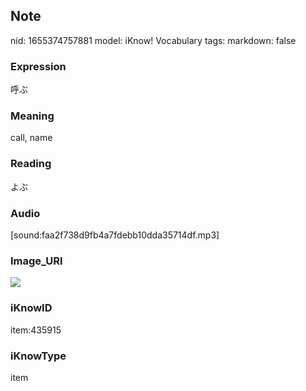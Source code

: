 ## Note
nid: 1655374757881
model: iKnow! Vocabulary
tags: 
markdown: false

### Expression
呼ぶ

### Meaning
call, name

### Reading
よぶ

### Audio
[sound:faa2f738d9fb4a7fdebb10dda35714df.mp3]

### Image_URI
<img src="1e543bf83746275fa8f6654efa896f85.jpg">

### iKnowID
item:435915

### iKnowType
item
